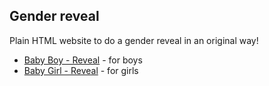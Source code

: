 ## Gender reveal

Plain HTML website to do a gender reveal in an original way!

- [Baby Boy - Reveal](/boy.html) - for boys
- [Baby Girl - Reveal](/girl.html) - for girls